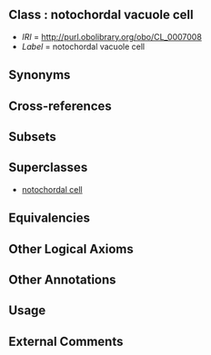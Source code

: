 
## Class : notochordal vacuole cell

 * *IRI* = http://purl.obolibrary.org/obo/CL_0007008
 * *Label* = notochordal vacuole cell

## Synonyms


## Cross-references


## Subsets


## Superclasses

 * [notochordal cell](../../CL/05/CL_0007005.md)

## Equivalencies


## Other Logical Axioms


## Other Annotations


## Usage


## External Comments

